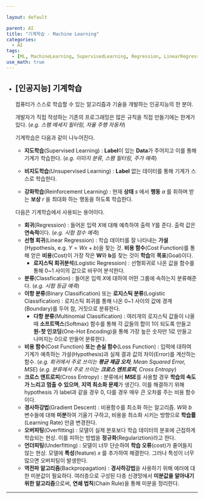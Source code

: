 ```yaml
---

layout: default

parent: AI
title: "기계학습 - Machine Learning"
categories:
  - AI
tags:
  - [ML, MachineLearning, SupervisedLearning, Regression, LinearRegression, LogisticRegression, Classification, BinaryClassification, MultinomialClassification, CostFunction, CrossEntropy, GradientDescent, Overfitting, Underfitting]
use_math: true
---
```


- ## [인공지능] 기계학습

  컴퓨터가 스스로 학습할 수 있는 알고리즘과 기술을 개발하는 인공지능의 한 분야.

  개발자가 직접 작성하는 기존의 프로그래밍은 많은 규칙을 직접 만들기에는 한계가 있다. (*e.g. 스팸 메세지 필터링, 자율 주행 자동차*)

  

  기계학습은 다음과 같이 나누어진다.

  
  
  - **지도학습**(Supervised Learning) : **Label**이 있는 **Data**가 주어지고 이를 통해 기계가 학습한다. (*e.g. 이미지 분류, 스팸 필터링, 주가 예측*)
  
  - **비지도학습**(Unsupervised Learning) : **Label** 없는 데이터를 통해 기계가 스스로 학습한다.
  
  - **강화학습**(Reinforcement Learning) : 현재 **상태** $s$ 에서 **행동** $a$ 를 취하며 받는 **보상** $r$ 을 최대화 하는 행동을 하도록 학습한다.
  
  
  
  다음은 기계학습에서 사용되는 용어이다.
  
  
  
  - **회귀**(Regression) : 들어온 입력 $X$에 대해 예측하여 출력 $Y$를 준다. 출력 값은 **연속적**이다. (*e.g. 시험 점수 예측*)
  - **선형 회귀**(Linear Regression) : 학습 데이터를 잘 나타내는 **가설**(Hypothesis, e.g. $Y = Wx + b$)을 찾는 것. **비용 함수**(Cost Function)를 통해 얻은 **비용**(Cost)이 가장 작은 **W**와 **b**를 찾는 것이 **학습**의 **목표**(Goal)이다.
    - **로지스틱 회귀분석**(Logistic Regression) : 선형회귀로 나온 값을 함수를 통해 0~1 사이의 값으로 바꾸어 분석한다.
  - **분류**(Classfication) : 들어온 입력 $X$에 대하여 어떤 그룹에 속하는지 분류해준다. (*e.g. 시험 등급 예측*)
  - **이항 분류**(Binary Classification) 또는 **로지스틱 분류**(Logistic Classification) : 로지스틱 회귀를 통해 나온 0~1 사이의 값에 경계(Boundary)를 두어 참, 거짓으로 분류한다.
    - **다항 분류**(Multinomial Classification) : 여러개의 로지스틱 값들이 나올 때 **소프트맥스**(Softmax) 함수를 통해 각 값들의 합이 1이 되도록 만들고 **원-핫 인코딩**(One-Hot Encoding)을 통해 가장 높은 숫자만 1로 만들고 나머지는 0으로 만들어 분류한다.
  - **비용 함수**(Cost Function) **또는 손실 함수**(Loss Function) : 입력에 대하여 기계가 예측하는 가설(Hypothesis)과 실제 결과 값의 차이(Error)를 계산하는 함수. (*e.g. 회귀에서 주로 쓰이는 **평균 제곱 오차**, Mean Squared Error, MSE*) (*e.g. 분류에서 주로 쓰이는 **크로스 엔트로피**, Cross Entropy*)
  - **크로스 엔트로피**(Cross Entropy) : 분류에서 **MSE**를 사용할 경우 **학습의 속도가 느리고 멈출 수 있으며**, **지역 최소화 문제**가 생긴다.  이를 해결하기 위해 hypothesis 가 label과 같을 경우 0, 다를 경우 매우 큰 오차를 주는 비용 함수이다.
  - **경사하강법**(Gradient Descent) : 비용함수를 최소화 하는 알고리즘. $W$와 $b$ 변수들에 대해 **미분**하여 기울기 구하고, 비용을 최소화 시키는 방향으로 **학습률**(Learning Rate) 만큼 변경한다.
  - **오버피팅**(Overfitting) : 모델이 실제 분포보다 학습 데이터의 분포에 근접하게 학습되는 현상. 이를 피하는 방법을 **정규화**(Regulariztion)라고 한다.
  - **언더피팅**(Underfitting) : 모델이 너무 단순하여 **학습 오류**(cost)가 줄어들지 않는 현상. 모델에 **특성**(feature) $x$ 를 추가하여 해결한다. 그러나 특성이 너무 많으면 오버피팅이 발생한다.
  - **역전파 알고리즘**(Backpropagation) : **경사하강법**을 사용하기 위해 에러에 대한 미분값이 필요하다. 여러층으로 구성된 다층 신경망에서 **미분값을 알아내기위한 알고리즘**으로써, **연쇄 법칙**(Chain Rule)을 통해 미분을 정리한다.
  
  
  





---

  
